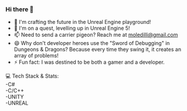 ### Hi there 👋

- 🔭 I'm crafting the future in the Unreal Engine playground!
- 🌱 I'm on a quest, levelling up in Unreal Engine 5!
- 📫 Need to send a carrier pigeon? Reach me at moledilli@gmail.com
- 😄 Why don't developer heroes use the "Sword of Debugging" in Dungeons & Dragons?
      Because every time they swing it, it creates an array of problems!
- ⚡ Fun fact: I was destined to be both a gamer and a developer.

💻 Tech Stack & Stats:              
  -C#                                        
  -C/C++                          
  -UNITY                          
  -UNREAL                          
